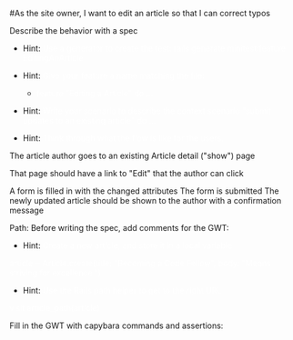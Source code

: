 #As the site owner, I want to edit an article so that I can correct typos

Describe the behavior with a spec
- Hint: <span style="color: white">Use a generator to create the test:</sapn>
rails generate minitest:feature EditingAnArticle</span>

- Hint: <span style="color: white">Give your feature a name matching the file:
    - <span style="color: white">feature "Editing a Article" do ...</span>

- Hint: <span style="color: white">Write your scenario to describe the context
scenario "submit updates to an existing article" do ...</span>

- Hint: <span style="color: white">Think through what the flow is like for the users.

The article author goes to an existing Article detail ("show") page

That page should have a link to "Edit" that the author can click

A form is filled in with the changed attributes
The form is submitted
The newly updated article should be shown to the author with a confirmation message

Path:
Before writing the spec, add comments for the GWT:

- Hint: <span style="color: white"> Create a new article, and store it in a local variable</span>

<span style="color: white">article = Article.create(title: "Becoming a Code Fellow", body: "Means striving for excellence.")</span>

- Hint: <span style="color: white"> Use the Rails path helper to get to the right URL</span>

<span style="color: white">visit article_path(article)</span>

Fill in the GWT with capybara commands and assertions:

